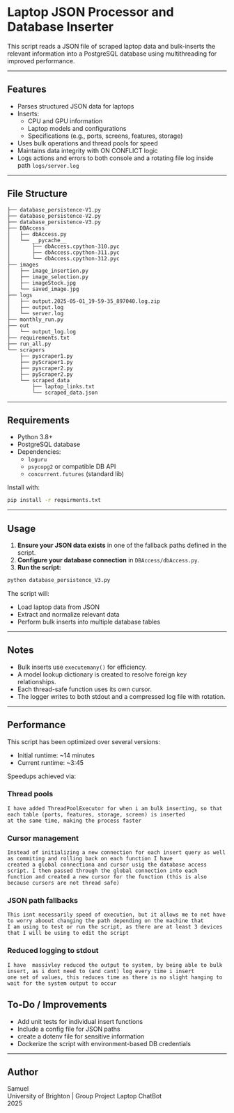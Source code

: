 
# Laptop JSON Processor and Database Inserter

This script reads a JSON file of scraped laptop data and bulk-inserts the relevant information into a PostgreSQL database using multithreading for improved performance.

---

## Features

- Parses structured JSON data for laptops
- Inserts:
  - CPU and GPU information
  - Laptop models and configurations
  - Specifications (e.g., ports, screens, features, storage)
- Uses bulk operations and thread pools for speed
- Maintains data integrity with ON CONFLICT logic
- Logs actions and errors to both console and a rotating file log inside path `logs/server.log`

---

## File Structure

```
├── database_persistence-V1.py
├── database_persistence-V2.py
├── database_persistence-V3.py
├── DBAccess
│   ├── dbAccess.py
│   └── __pycache__
│       ├── dbAccess.cpython-310.pyc
│       ├── dbAccess.cpython-311.pyc
│       └── dbAccess.cpython-312.pyc
├── images
│   ├── image_insertion.py
│   ├── image_selection.py
│   ├── imageStock.jpg
│   └── saved_image.jpg
├── logs
│   ├── output.2025-05-01_19-59-35_897040.log.zip
│   ├── output.log
│   └── server.log
├── monthly_run.py
├── out
│   └── output_log.log
├── requirements.txt
├── run_all.py
└── scrapers
    ├── pyscraper1.py
    ├── pyScraper1.py
    ├── pyscraper2.py
    ├── pyScraper2.py
    └── scraped_data
        ├── laptop_links.txt
        └── scraped_data.json

```

---

## Requirements

- Python 3.8+
- PostgreSQL database
- Dependencies:
  - `loguru`
  - `psycopg2` or compatible DB API
  - `concurrent.futures` (standard lib)

Install with:

```bash
pip install -r requirments.txt
```

---

## Usage

1. **Ensure your JSON data exists** in one of the fallback paths defined in the script.
2. **Configure your database connection** in `DBAccess/dbAccess.py`.
3. **Run the script:**

```bash
python database_persistence_V3.py
```

The script will:
- Load laptop data from JSON
- Extract and normalize relevant data
- Perform bulk inserts into multiple database tables

---

## Notes

- Bulk inserts use `executemany()` for efficiency.
- A model lookup dictionary is created to resolve foreign key relationships.
- Each thread-safe function uses its own cursor.
- The logger writes to both stdout and a compressed log file with rotation.

---

## Performance

This script has been optimized over several versions:
- Initial runtime: ~14 minutes
- Current runtime: ~3:45

Speedups achieved via:

### Thread pools
```
I have added ThreadPoolExecutor for when i am bulk inserting, so that each table (ports, features, storage, screen) is inserted 
at the same time, making the process faster
```
### Cursor management

```
Instead of initializing a new connection for each insert query as well as commiting and rolling back on each function I have
created a global connectiona and cursor usig the database access script. I then passed through the global connection into each
function and created a new cursor for the function (this is also because cursors are not thread safe)
```
### JSON path fallbacks
```
This isnt necessarily speed of execution, but it allows me to not have to worry aboout changing the path depending on the machine that 
I am using to test or run the script, as there are at least 3 devices that I will be using to edit the script
```

### Reduced logging to stdout
```
I have  massivley reduced the output to system, by being able to bulk insert, as i dont need to (and cant) log every time i insert
one set of values, this reduces time as there is no slight hanging to wait for the system output to occur
```


## To-Do / Improvements

- Add unit tests for individual insert functions
- Include a config file for JSON paths
- create a dotenv file for sensitive information
- Dockerize the script with environment-based DB credentials

---

## Author

Samuel  
University of Brighton | Group Project Laptop ChatBot  
2025
